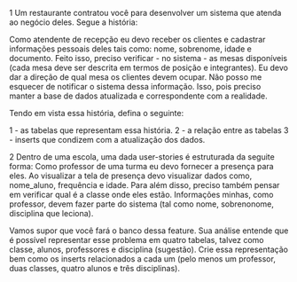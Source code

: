 1 Um restaurante contratou você para desenvolver um sistema que atenda ao negócio deles. Segue a história:

Como atendente de recepção eu devo receber os clientes e cadastrar informações pessoais deles tais como: nome, sobrenome, idade e documento. Feito isso, preciso 
verificar - no sistema - as mesas disponíveis (cada mesa deve ser descrita em termos de posição e integrantes). Eu devo dar a direção de qual mesa os 
clientes devem ocupar. Não posso me esquecer de notificar o sistema dessa informação. Isso, pois preciso manter a base de dados atualizada e correspondente com 
a realidade.


Tendo em vista essa história, defina o seguinte:

1 - as tabelas que representam essa história.
2 - a relação entre as tabelas
3 - inserts que condizem com a atualização dos dados.





2 Dentro de uma escola, uma dada user-stories é estruturada da seguite forma: Como professor de uma turma eu devo fornecer a presença para eles. Ao visualizar a tela
de presença devo visualizar dados como, nome_aluno, frequência e idade. Para além disso, preciso também pensar em verificar qual é a classe onde eles estão. Informações minhas, como professor, devem fazer parte do sistema (tal como nome, sobrenonome, disciplina que leciona). 

Vamos supor que você fará o banco dessa feature. Sua análise entende que é possível representar esse problema em quatro tabelas, talvez como classe, alunos, professores e disciplina (sugestão). Crie essa representação bem como os inserts relacionados a cada um (pelo menos um professor, duas classes, quatro alunos e três disciplinas).
